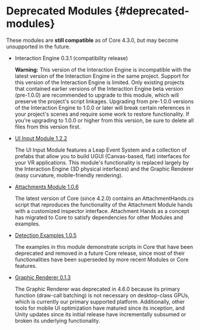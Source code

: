 # Deprecated Modules {#deprecated-modules}

These modules are **still compatible** as of Core 4.3.0, but may become unsupported in the future.
  
- Interaction Engine 0.3.1 (compatibility release)

  **Warning:** This version of the Interaction Engine is incompatible with the latest version of the Interaction Engine in the same project. Support for this version of the Interaction Engine is limited. Only existing projects that contained earlier versions of the Interaction Engine beta version (pre-1.0.0) are recommended to upgrade to this module, which will preserve the project's script linkages. Upgrading from pre-1.0.0 versions of the Interaction Engine to 1.0.0 or later will break certain references in your project's scenes and require some work to restore functionality. If you're upgrading to 1.0.0 or higher from this version, be sure to delete all files from this version first.

- [UI Input Module 1.2.2][ui-input]

  The UI Input Module features a Leap Event System and a collection of prefabs that allow you to build UGUI (Canvas-based, flat) interfaces for your VR applications. This module's functionality is replaced largely by the Interaction Engine (3D physical interfaces) and the Graphic Renderer (easy curvature, mobile-friendly rendering).
  
[ui-input]: https://developer.leapmotion.com/releases/ui-input-module-122-b6y6y-9w2b6 "(Deprecated) UI Input Module"

- [Attachments Module 1.0.6][attachments-module]

  The latest version of Core (since 4.2.0) contains an AttachmentHands.cs script that reproduces the functionality of the Attachment Module hands with a customized inspector interface. Attachment Hands as a concept has migrated to Core to satisfy dependencies for other Modules and examples.

[attachments-module]: https://developer.leapmotion.com/releases/attachments-module-106-lk6fc-w5j5z "(Deprecated) Attachments Module"

- [Detection Examples 1.0.5][detection-utilities]

  The examples in this module demonstrate scripts in Core that have been deprecated and removed in a future Core release, since most of their functionalities have been superseded by more recent Modules or Core features.

[detection-utilities]: https://developer.leapmotion.com/releases/detection-examples-105-pngg2-bj3f7 "(Deprecated) Detection Utilities"

- [Graphic Renderer 0.1.3][graphic-renderer]

  The Graphic Renderer was deprecated in 4.6.0 because its primary function (draw-call batching) is not necessary on desktop-class GPUs, which is currently our primary supported platform. Additionally, other tools for mobile UI optimization have matured since its inception, and Unity updates since its initial release have incrementally subsumed or broken its underlying functionality.

[graphic-renderer]: https://developer.leapmotion.com/releases/graphic-renderer-013-8llka-8tmcc "(Deprecated) Graphic Renderer"

